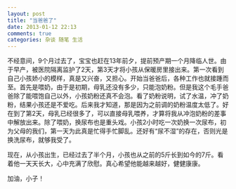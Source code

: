 ```yaml
---
layout: post
title: "当爸爸了"
date: 2013-01-12 22:13
comments: true
categories: 杂谈 随笔 生活
---
```


<p>
不经意间，9个月过去了，宝宝也赶在13年前夕，提前预产期一个月降临人世。由于早产，被医院隔离监护了2天，第3天才将小孩从保暖房里接出来。第一次看到自己小孩娇小的模样，真是又兴奋，又担心。开始当爸爸后，各种工作也就接踵而至。首先是喂奶，由于是初期，母乳还没有多少，只能泡奶粉。但是我这个毛手爸爸除了能喂饱自己以外，小孩奶粉还真不会泡。看了奶粉说明，试了水温，冲了奶粉，结果小孩还是不爱吃。后来我才知道，那是因为之前调的奶粉温度太低了。好在到了第2天，母乳已经很多了，可以直接母乳喂养，才算将我从冲泡奶粉的差事中解放出来。除了喂奶，换尿布也是重头戏。小孩2小时吃一次奶换一次尿布，初为父母的我们，第一天为此真是忙得手忙脚乱。还好有“尿不湿”的存在，否则光是换洗尿布，就够我受了。
</p>
<p>
现在，从小孩出生，已经过去了半个月，小孩也从之前的5斤长到如今的7斤。看着他一天天长大，心中充满了欣慰。真心希望他能越来越好，健健康康。
</p>
<p>
加油，小子！
</p>